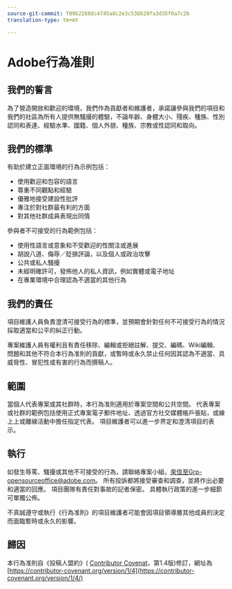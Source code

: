 ```yaml
---
source-git-commit: f09b2268dc4745a8c2e3c53bb20fa3d35f6a7c2b
translation-type: tm+mt

---
```

# Adobe行為准則

## 我們的誓言

為了營造開放和歡迎的環境，我們作為貢獻者和維護者，承諾讓參與我們的項目和我們的社區為所有人提供無騷擾的體驗，不論年齡、身體大小、殘疾、種族、性別認同和表達、經驗水準、國籍、個人外貌、種族、宗教或性認同和取向。

## 我們的標準

有助於建立正面環境的行為示例包括：

* 使用歡迎和包容的語言
* 尊重不同觀點和經驗
* 優雅地接受建設性批評
* 專注於對社群最有利的方面
* 對其他社群成員表現出同情

參與者不可接受的行為範例包括：

* 使用性語言或意象和不受歡迎的性關注或進展
* 胡說八道、侮辱／貶損評論，以及個人或政治攻擊
* 公共或私人騷擾
* 未經明確許可，發佈他人的私人資訊，例如實體或電子地址
* 在專業環境中合理認為不適當的其他行為

## 我們的責任

項目維護人員負責澄清可接受行為的標準，並預期會針對任何不可接受行為的情況採取適當和公平的糾正行動。

專案維護人員有權利且有責任移除、編輯或拒絕註解、提交、編碼、Wiki編輯、問題和其他不符合本行為准則的貢獻，或暫時或永久禁止任何因其認為不適當、具威脅性、冒犯性或有害的行為而撰稿人。

## 範圍

當個人代表專案或其社群時，本行為准則適用於專案空間和公共空間。 代表專案或社群的範例包括使用正式專案電子郵件地址、透過官方社交媒體帳戶張貼，或線上上或離線活動中擔任指定代表。 項目維護者可以進一步界定和澄清項目的表示。

## 執行

如發生辱罵、騷擾或其他不可接受的行為，請聯絡專案小組，來信至Grp-opensourceoffice@adobe.com。 所有投訴都將接受審查和調查，並將作出必要和適當的回應。 項目團隊有責任對事故的記者保密。 具體執行政策的進一步細節可單獨公佈。

不真誠遵守或執行《行為准則》的項目維護者可能會因項目領導層其他成員的決定而面臨暫時或永久的影響。

## 歸因

本行為准則自《投稿人盟約》( [Contributor Covenat](https://contributor-covenant.org)，第1.4版)修訂，網址為 [https://contributor-covenant.org/version/1/4](https://contributor-covenant.org/version/1/4/)